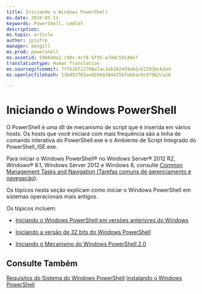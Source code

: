 ```yaml
---
title: Iniciando o Windows PowerShell
ms.date: 2016-05-11
keywords: PowerShell, cmdlet
description: 
ms.topic: article
author: jpjofre
manager: dongill
ms.prod: powershell
ms.assetid: 59b649a2-c90c-4cf4-bf95-a740c59148e7
translationtype: Human Translation
ms.sourcegitcommit: 7ffb26f12766a7ac1eb282459ab2c62293bcb3ed
ms.openlocfilehash: 13bd92f65aebb5692844356feb6ac0c079b2ca20

---
```


# Iniciando o Windows PowerShell
O PowerShell é uma dll de mecanismo de script que é inserida em vários hosts.  Os hosts que você iniciará com mais frequência são a linha de comando interativa do PowerShell.exe e o Ambiente de Script Integrado do PowerShell_ISE.exe.  

Para iniciar o Windows PowerShell® no Windows Server® 2012 R2, Windows® 8.1, Windows Server 2012 e Windows 8, consulte [Common Management Tasks and Navigation (Tarefas comuns de gerenciamento e navegação)](http://technet.microsoft.com/library/hh831491.aspx).

Os tópicos nesta seção explicam como iniciar o Windows PowerShell em sistemas operacionais mais antigos.

Os tópicos incluem:

-   [Iniciando o Windows PowerShell em versões anteriores do Windows](Starting-Windows-PowerShell-on-Earlier-Versions-of-Windows.md)

-   [Iniciando a versão de 32 bits do Windows PowerShell](Starting-the-32-Bit-Version-of-Windows-PowerShell.md)

-   [Iniciando o Mecanismo do Windows PowerShell 2.0](Starting-the-Windows-PowerShell-2.0-Engine.md)

## Consulte Também
[Requisitos do Sistema do Windows PowerShell](Windows-PowerShell-System-Requirements.md)
[Instalando o Windows PowerShell](Installing-Windows-PowerShell.md)




<!--HONumber=Oct16_HO2-->


